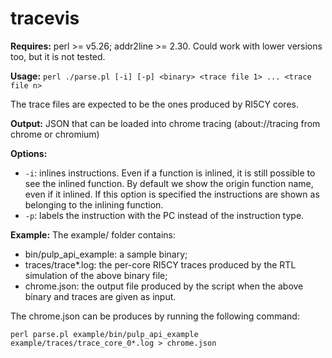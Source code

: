 # tracevis

**Requires:**  perl >= v5.26; addr2line >= 2.30. Could work with lower versions too, but it is not tested.

**Usage:**
```perl ./parse.pl [-i] [-p] <binary> <trace file 1> ... <trace file n>```

The trace files are expected to be the ones produced by RI5CY cores.

**Output:** JSON that can be loaded into chrome tracing (about://tracing from chrome or chromium)

**Options:**
  - ```-i```: inlines instructions. Even if a function is inlined, it is still possible to see the inlined function. By default we show
 the origin function name, even if it inlined. If this option is specified the instructions are shown as belonging to the inlining function.
  - ```-p```: labels the instruction with the PC instead of the instruction type. 

**Example:**
The example/ folder contains: 
 - bin/pulp_api_example: a sample binary;
 - traces/trace*.log: the per-core RI5CY traces produced by the RTL simulation of the above binary file;
 - chrome.json: the output file produced by the script when the above binary and traces are given as input.

The chrome.json can be produces by running the following command:
```
perl parse.pl example/bin/pulp_api_example example/traces/trace_core_0*.log > chrome.json
```
